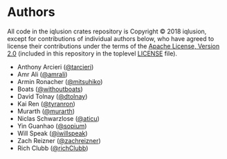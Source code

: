 # Authors

All code in the iqlusion crates repository is Copyright © 2018 iqlusion, except
for contributions of individual authors below, who have agreed to license their
contributions under the terms of the [Apache License, Version 2.0]
(included in this repository in the toplevel [LICENSE] file).

[Apache License, Version 2.0]: https://www.apache.org/licenses/LICENSE-2.0
[LICENSE]: https://github.com/iqlusioninc/crates/blob/main/LICENSE

* Anthony Arcieri ([@tarcieri](https://github.com/tarcieri))
* Amr Ali ([@amrali](https://github.com/amrali))
* Armin Ronacher ([@mitsuhiko](https://github.com/mitsuhiko))
* Boats ([@withoutboats](https://github.com/withoutboats))
* David Tolnay ([@dtolnay](https://github.com/dtolnay))
* Kai Ren ([@tyranron](https://github.com/tyranron))
* Murarth ([@murarth](https://github.com/murarth))
* Niclas Schwarzlose ([@aticu](https://github.com/aticu))
* Yin Guanhao ([@sopium](https://github.com/sopium))
* Will Speak ([@iwillspeak](https://github.com/iwillspeak))
* Zach Reizner ([@zachreizner](https://github.com/zachreizner))
* Rich Clubb ([@richClubb](https://github.com/richClubb))
